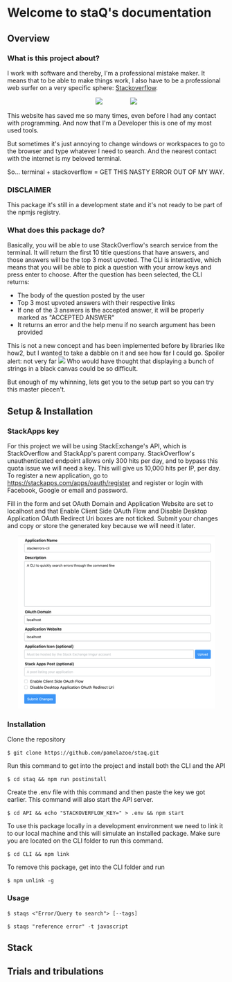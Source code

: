 # Welcome to staQ's documentation

## Overview

### What is this project about?

I work with software and thereby, I'm a professional mistake maker. It means that to be able to make things work, I also have to be a professional web surfer on a very specific sphere: [Stackoverflow](https://stackoverflow.com/questions/1732348/regex-match-open-tags-except-xhtml-self-contained-tags/1732454#1732454).

<div style="text-align: center;">
<img style="margin:0 30px" src="https://programmercave0.github.io/assets/stackoverflow_memes/so_meme4.jpg" height="250">
<img style="margin:0 30px" src="https://programmercave0.github.io/assets/stackoverflow_memes/so_meme8.jpg" height="250">
</div>

This website has saved me so many times, even before I had any contact with programming. And now that I'm a Developer this is one of my most used tools.

But sometimes it's just annoying to change windows or workspaces to go to the browser and type whatever I need to search. And the nearest contact with the internet is my beloved terminal.

So... terminal + stackoverflow = GET THIS NASTY ERROR OUT OF MY WAY.

### DISCLAIMER

This package it's still in a development state and it's not ready to be part of the npmjs registry.

### What does this package do?

Basically, you will be able to use StackOverflow's search service from the terminal.
It will return the first 10 title questions that have answers, and those answers will be the top 3 most upvoted.
The CLI is interactive, which means that you will be able to pick a question with your arrow keys and press enter to choose.
After the question has been selected, the CLI returns:

- The body of the question posted by the user
- Top 3 most upvoted answers with their respective links
- If one of the 3 answers is the accepted answer, it will be properly marked as "ACCEPTED ANSWER"
- It returns an error and the help menu if no search argument has been provided

This is not a new concept and has been implemented before by libraries like how2, but I wanted to take a dabble on it and see how far I could go. Spoiler alert: not very far <img height="15" src="https://emoji.slack-edge.com/T07S50KDX/crydog/91177cc893512efb.png"> Who would have thought that displaying a bunch of strings in a black canvas could be so difficult.

But enough of my whinning, lets get you to the setup part so you can try this master piecen't.

## Setup & Installation

### StackApps key

For this project we will be using StackExchange's API, which is StackOverflow and StackApp's parent company.
StackOverflow's unauthenticated endpoint allows only 300 hits per day, and to bypass this quota issue we will need a key.
This will give us 10,000 hits per IP, per day.
To register a new application, go to https://stackapps.com/apps/oauth/register and register or login with Facebook, Google or email and password.

Fill in the form and set OAuth Domain and Application Website are set to localhost and that Enable Client Side OAuth Flow and Disable Desktop Application OAuth Redirect Uri boxes are not ticked.
Submit your changes and copy or store the generated key because we will need it later.

<div style="text-align: center;">
<img src="./assets/form.png" height="400">
</div>

### Installation

Clone the repository

```terminal
$ git clone https://github.com/pamelazoe/staq.git
```

Run this command to get into the project and install both the CLI and the API

```terminal
$ cd staq && npm run postinstall
```

Create the .env file with this command and then paste the key we got earlier.
This command will also start the API server.

```terminal
$ cd API && echo "STACKOVERFLOW_KEY=" > .env && npm start
```

To use this package locally in a development environment we need to link it to our local machine and this will simulate an installed package.
Make sure you are located on the CLI folder to run this command.

```terminal
$ cd CLI && npm link
```

To remove this package, get into the CLI folder and run

```terminal
$ npm unlink -g
```

### Usage

```terminal
$ staqs <"Error/Query to search"> [--tags]
```

```terminal
$ staqs "reference error" -t javascript
```

## Stack

## Trials and tribulations
